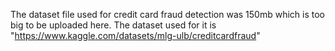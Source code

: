 The dataset file used for credit card fraud detection was 150mb which is too big to be uploaded here. The dataset used for it is "https://www.kaggle.com/datasets/mlg-ulb/creditcardfraud"
